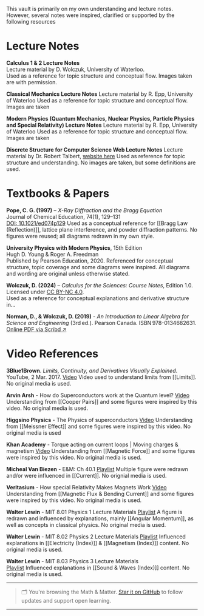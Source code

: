 This vault is primarily on my own understanding and lecture notes. However, several notes were inspired, clarified or supported by the following resources

# Lecture Notes
**Calculus 1 & 2 Lecture Notes**  
Lecture material by D. Wolczuk, University of Waterloo.  
Used as a reference for topic structure and conceptual flow. Images taken are with permission. 

**Classical Mechanics Lecture Notes**
Lecture material by R. Epp, University of Waterloo 
Used as a reference for topic structure and conceptual flow. Images are taken

**Modern Physics (Quantum Mechanics, Nuclear Physics, Particle Physics and Special Relativity) Lecture Notes**
Lecture material by R. Epp, University of Waterloo 
Used as a reference for topic structure and conceptual flow. Images are taken

**Discrete Structure for Computer Science Web Lecture Notes**
Lecture material by Dr. Robert Talbert, [website here](https://publish.obsidian.md/discretecs/START+HERE)
Used as reference for topic structure and understanding. No images are taken, but some definitions are used.
# Textbooks & Papers
**Pope, C. G. (1997)** – *X-Ray Diffraction and the Bragg Equation*  
Journal of Chemical Education, 74(1), 129–131  
[DOI: 10.1021/ed074p129](https://doi.org/10.1021/ed074p129)
Used as a conceptual reference for [[Bragg Law (Reflection)]], lattice plane interference, and powder diffraction patterns. No figures were reused; all diagrams redrawn in my own style.

**University Physics with Modern Physics**, 15th Edition  
Hugh D. Young & Roger A. Freedman  
Published by Pearson Education, 2020.
Referenced for conceptual structure, topic coverage and some diagrams were inspired. All diagrams and wording are original unless otherwise stated.

**Wolczuk, D. (2024)** – *Calculus for the Sciences: Course Notes*, Edition 1.0.  
Licensed under [CC BY-NC 4.0](https://creativecommons.org/licenses/by-nc/4.0/).  
Used as a reference for conceptual explanations and derivative structure in...

**Norman, D., & Wolczuk, D. (2019)** - *An Introduction to Linear Algebra for Science and Engineering* (3rd ed.). Pearson Canada. ISBN 978-0134682631.
[Online PDF via Scribd ↗](https://www.scribd.com/document/540666070/An-Introduction-to-Linear-Algebra-for-Science-and-Engineering-3rd-Ed-Norman)

# Video References 

**3Blue1Brown**. *Limits, Continuity, and Derivatives Visually Explained*. YouTube, 2 Mar. 2017.
[Video](https://www.youtube.com/watch?v=kfF40MiS7zA)
Video used to understand limits from [[Limits]]. No original media is used.

**Arvin Arsh** - How do Superconductors work at the Quantum level?
[Video](https://www.youtube.com/watch?v=vruYFOlM1-Q&t=181s&ab_channel=ArvinAsh)
Understanding from [[Cooper Pairs]] and some figures were inspired by this video. No original media is used.

**Higgsino Physics** - The Physics of superconductors
[Video](https://www.youtube.com/watch?v=h6FYs_AUCsQ&t=412s&ab_channel=Higgsinophysics)
Understanding from [[Meissner Effect]] and some figures were inspired by this video. No original media is used

**Khan Academy** - Torque acting on current loops | Moving charges & magnetism
[Video](https://www.youtube.com/watch?v=hJxCLn4HNQ4&ab_channel=KhanAcademyIndia-English)
Understanding from [[Magnetic Force]] and some figures were inspired by this video. No original media is used.

**Micheal Van Biezen** - E&M: Ch 40.1
 [Playlist](https://www.youtube.com/watch?v=xiQvjminzLM&list=PLX2gX-ftPVXUTlMznMzOSEooKJ8u-G2hS&index=5&ab_channel=MichelvanBiezen)
 Multiple figure were redrawn and/or were influenced in [[Current]]. No orignial media is used.
 
**Veritasium** - How special Relativity Makes Magnets Work 
[Video](https://www.youtube.com/watch?v=1TKSfAkWWN0&ab_channel=Veritasium)
Understanding from [[Magnetic Flux & Bending Current]] and some figures were inspired by this video. No original media is used.

**Walter Lewin** -  MIT 8.01 Physics 1 Lecture Materials 
[Playlist](https://www.youtube.com/watch?v=wWnfJ0-xXRE&list=PLyQSN7X0ro203puVhQsmCj9qhlFQ-As8e&ab_channel=LecturesbyWalterLewin.Theywillmakeyou%E2%99%A5Physics.)
A figure is redrawn and influenced by explanations, mainly [[Angular Momentum]], as well as concepts in classical physics. No original media is used.

**Walter Lewin** -  MIT 8.02 Physics 2 Lecture Materials 
[Playlist](https://www.youtube.com/watch?v=rtlJoXxlSFE&list=PLyQSN7X0ro2314mKyUiOILaOC2hk6Pc3j&index=1&ab_channel=LecturesbyWalterLewin.Theywillmakeyou%E2%99%A5Physics)
Influenced explanations in [[Electricity (Index)]] & [[Magnetism (Index)]] content. No original media is used.

**Walter Lewin** -  MIT 8.03 Physics 3 Lecture Materials  
[Playlist](https://www.youtube.com/watch?v=VuX_UExHa0M&list=PLyQSN7X0ro22WeXM2QCKJm2NP_xHpGV89&index=2&ab_channel=LecturesbyWalterLewin.Theywillmakeyou%E2%99%A5Physics.)
Influenced explanations in [[Sound & Waves (Index)]] content. No original media is used.

---

> 🗂️ You're browsing the Math & Matter. [Star it on GitHub](https://github.com/rajeevphysics/Thinkbook) to follow updates and support open learning.

---
